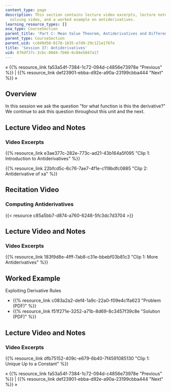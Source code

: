 ```yaml
---
content_type: page
description: This section contains lecture video excerpts, lecture notes, a problem
  solving video, and a worked example on antiderivatives.
learning_resource_types: []
ocw_type: CourseSection
parent_title: 'Part C: Mean Value Theorem, Antiderivatives and Differential Equations'
parent_type: CourseSection
parent_uid: cc849d58-0178-1635-e7d9-29c121e176fe
title: 'Session 37: Antiderivatives'
uid: 876df37c-3cbc-00d4-7b66-6c04e5047a17
---
```


« {{% resource_link fa53a54f-7384-1c72-094d-c4856e73978e "Previous" %}} | {{% resource_link def23901-ebba-d92e-a90a-23199cbba444 "Next" %}} »

Overview
--------

In this session we ask the question "for what function is this the derivative?" We continue to ask this question throughout this unit and the next.

Lecture Video and Notes
-----------------------

### Video Excerpts

{{% resource_link e3ae377c-282e-773c-ad21-43b164a5f095 "Clip 1: Introduction to Antiderivatives" %}}

{{% resource_link 22bfcd5c-6c76-7ae7-4f1e-c119bdfc0885 "Clip 2: Antiderivative of xa" %}}

Recitation Video
----------------

### Computing Antiderivatives

{{< resource c85a5bb7-d874-a760-6248-5fc3dc7d3704 >}}

Lecture Video and Notes
-----------------------

### Video Excerpts

{{% resource_link 183f9d8e-4fff-7ab8-c31e-bbebf03b81c3 "Clip 1: More Antiderivatives" %}}

Worked Example
--------------

Exploiting Derivative Rules

*   {{% resource_link c083a2a2-def4-1a9c-22a0-f09e4c1fa623 "Problem (PDF)" %}}
*   {{% resource_link f51f271e-3252-a71b-8d69-8c3457f39c8e "Solution (PDF)" %}}

Lecture Video and Notes
-----------------------

### Video Excerpts

{{% resource_link dfb75152-409c-e679-6b40-7f4591085130 "Clip 1: Unique Up to a Constant" %}}

« {{% resource_link fa53a54f-7384-1c72-094d-c4856e73978e "Previous" %}} | {{% resource_link def23901-ebba-d92e-a90a-23199cbba444 "Next" %}} »